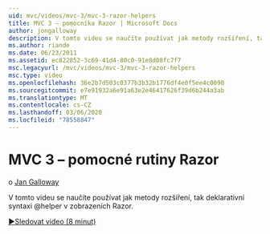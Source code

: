 ```yaml
---
uid: mvc/videos/mvc-3/mvc-3-razor-helpers
title: MVC 3 – pomocníka Razor | Microsoft Docs
author: jongalloway
description: V tomto videu se naučíte používat jak metody rozšíření, tak deklarativní syntaxi @helper v zobrazeních Razor.
ms.author: riande
ms.date: 06/23/2011
ms.assetid: ec822852-3c69-41d4-80c0-91e8d08fc7f7
msc.legacyurl: /mvc/videos/mvc-3/mvc-3-razor-helpers
msc.type: video
ms.openlocfilehash: 36e2b7d503c0377b3b32b1776df4e0f5ee4c0090
ms.sourcegitcommit: e7e91932a6e91a63e2e46417626f39d6b244a3ab
ms.translationtype: MT
ms.contentlocale: cs-CZ
ms.lasthandoff: 03/06/2020
ms.locfileid: "78558847"
---
```

# <a name="mvc-3---razor-helpers"></a>MVC 3 – pomocné rutiny Razor

o [Jan Galloway](https://github.com/jongalloway)

V tomto videu se naučíte používat jak metody rozšíření, tak deklarativní syntaxi @helper v zobrazeních Razor.

[&#9654;Sledovat video (8 minut)](https://channel9.msdn.com/Blogs/ASP-NET-Site-Videos/mvc-3-razor-helpers)
